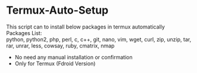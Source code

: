 # Termux-Auto-Setup<br>
This script can to install below packages in termux automatically<br>
Packages List:<br>
python,
python2,
php,
perl,
c,
c++,
git,
nano,
vim,
wget,
curl,
zip,
unzip,
tar,
rar,
unrar,
less,
cowsay,
ruby,
cmatrix,
nmap <br>
* No need any manual installation or confirmation
* Only for Termux (Fdroid Version)
